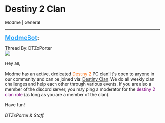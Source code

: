 # Destiny 2 Clan
Modme | General

---
<strong style="font-size: 1.4em;"><span style="text-decoration: underline;text-decoration-color: #34a7f9;"><span style="color:#34a7f9;">ModmeBot</span></span>:</strong>

<p>Thread By: DTZxPorter<br /><img style="max-width: 500px;" src="https://i.imgur.com/DGp62VJ.png"><br /> <br />Hey all,<br /> <br />Modme has an active, dedicated <span style="color:#ff6600;">Destiny 2</span> PC clan! It&#39;s open to anyone in our community and can be joined via: <a href="https://www.bungie.net/en/ClanV2/Chat?groupId=2749533">Destiny Clan</a>. We do all weekly clan challenges and help each other through various events. If you are also a member of the discord server, you may ping a moderator for the <span style="color:#800080;">destiny 2 clan role</span> (as long as you are a member of the clan).<br /> <br />Have fun!<br /> <br /><em>DTZxPorter &amp; Staff.</em></p>
